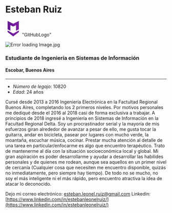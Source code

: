# Esteban Ruiz #  
![alt text](https://github.com/adam-p/markdown-here/raw/master/src/common/images/icon48.png "Logo Title Text 1")
"GitHubLogo"

![Error loading Image.jpg](https://media-exp1.licdn.com/dms/image/C4E03AQFR2-0nuCL3LA/profile-displayphoto-shrink_200_200/0?e=1592438400&v=beta&t=0nK8dTQFGSO639DkERvRLOKAQ8NJqcdlJZ7J5b-ondM)
### Estudiante de Ingeniería en Sistemas de Información ###
#### Escobar, Buenos Aires ####
---
- *Número de legajo*: 10820
- *Edad*: 24 años


Cursé desde 2013 a 2016 Ingeniería Electrónica en la Factultad Regional Buenos Aires, completando los 2 primeros niveles. Por motivos personales me dediqué desde el 2016 al 2018 casi de forma exclusiva a trabajar. A principios de  2018 ingresé a Ingeniería en Sistemas de Información en la Facultad Regional Delta. Soy un procrastinador serial y la mayoría de mis esfuerzos giran alrededor de avanzar a  pesar de ello, me gusta tocar la guitarra, andar en bicicleta, pasear por lugares con mucho verde, la moantaña, escuchar música, cocinar. Prestar mucha atención al detalle de una tarea en particular/enfocarme es algo que encuentro terapéutico. Trato de mantenerme al día con la situación socioeconómica local y global. Mi gran aspiración es poder desarrollarme y ayudar a desarrollar las habilides personales y de quienes me rodean, aunque sea aquellos en un primer nivel de cercanía (Cualquier cosa que necesiten me encuentro disponible, quizás no inmediatamente, pero siempre hay tiempo).
De todo no se mucho, no soy el más inteligente ni el más rápido,  pero encuentro atractiva la idea de atacar lo deconocido.

Dejo mi correo electrónico: esteban.leonel.ruiz@gmail.com
Linkedin: [https://www.linkedin.com/in/estebanleonelruiz/](https://www.linkedin.com/in/estebanleonelruiz/)